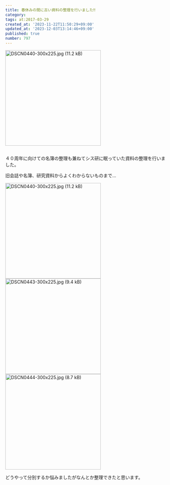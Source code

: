 ```yaml
---
title: 春休みの間に古い資料の整理を行いました‼
category:
tags: at:2017-03-29
created_at: '2023-11-22T11:50:29+09:00'
updated_at: '2023-12-03T13:14:46+09:00'
published: true
number: 797
---
```


<img width="300" alt="DSCN0440-300x225.jpg (11.2 kB)" src="https://img.esa.io/uploads/production/attachments/19973/2023/11/22/148142/469bcc1b-073e-4de0-9854-fdc7f56e6d9d.jpg">

##
４０周年に向けての名簿の整理も兼ねてシス研に眠っていた資料の整理を行いました。

旧会誌や名簿、研究資料からよくわからないものまで...

<img width="300" alt="DSCN0440-300x225.jpg (11.2 kB)" src="https://img.esa.io/uploads/production/attachments/19973/2023/11/22/148142/469bcc1b-073e-4de0-9854-fdc7f56e6d9d.jpg">
<img width="300" alt="DSCN0443-300x225.jpg (9.4 kB)" src="https://img.esa.io/uploads/production/attachments/19973/2023/11/22/148142/937dac3a-1748-4b70-92ff-192989e37fb0.jpg">
<img width="300" alt="DSCN0444-300x225.jpg (8.7 kB)" src="https://img.esa.io/uploads/production/attachments/19973/2023/11/22/148142/a1494fd2-14d0-4d73-8f61-89477f4114ca.jpg">


どうやって分別するか悩みましたがなんとか整理できたと思います。

